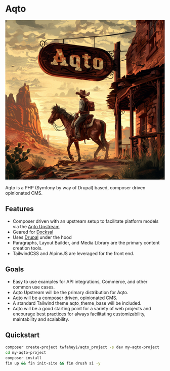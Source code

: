 # Aqto
<!-- Lets do an image here for the images/aqto-logo-western.png -->
![Aqto Logo](images/aqto-logo-western.png)

Aqto is a PHP (Symfony by way of Drupal) based, composer driven opinionated CMS.

## Features
- Composer driven with an upstream setup to facilitate platform models via the [Aqto Upstream](https://github.com/twfahey1/aqto_upstream.git)
- Geared for [Docksal](https://docksal.io)
- Uses [Drupal](https://www.drupal.org) under the hood
- Paragraphs, Layout Builder, and Media Library are the primary content creation tools.
- TailwindCSS and AlpineJS are leveraged for the front end.

## Goals
- Easy to use examples for API integrations, Commerce, and other common use cases.
- Aqto Upstream will be the primary distribution for Aqto.
- Aqto will be a composer driven, opinionated CMS.
- A standard Tailwind theme aqto_theme_base will be included.
- Aqto will be a good starting point for a variety of web projects and encourage best practices for always facilitating customizability, maintability and scalability.

## Quickstart
```bash
composer create-project twfahey1/aqto_project -s dev my-aqto-project 
cd my-aqto-project
composer install
fin up && fin init-site && fin drush si -y
```

